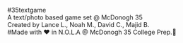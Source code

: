 #35textgame <br/>
A text/photo based game set @ McDonogh 35 <br/>
Created by Lance L., Noah M., David C., Majid B.<br/>
#Made with ❤️  in N.O.L.A @ McDonogh 35 College Prep.🦅 <br/>
